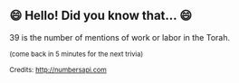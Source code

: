 ## :smile: Hello! Did you know that... :smile:
39 is the number of mentions of work or labor in the Torah.

<sup>(come back in 5 minutes for the next trivia)</sup>


<sup>Credits: http://numbersapi.com</sup>

